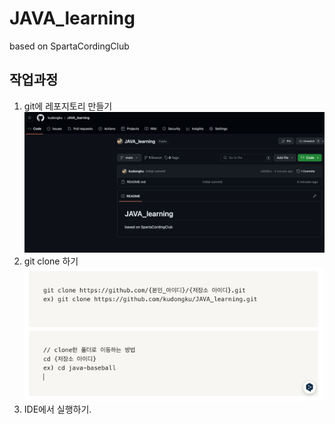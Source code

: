 # JAVA_learning
based on SpartaCordingClub

## 작업과정
1. git에 레포지토리 만들기
   ![img.png](img.png)
2. git clone 하기
   ![img_1.png](img_1.png)
3. IDE에서 실행하기.